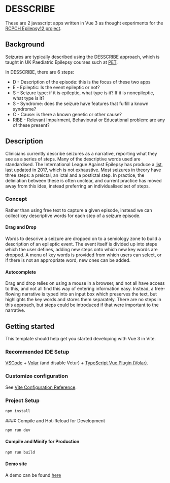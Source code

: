 # DESSCRIBE

These are 2 javascript apps written in Vue 3 as thought experiments for the [RCPCH Epilepsy12 project](https://github.com/rcpch/rcpch-audit-engine).

## Background

Seizures are typically described using the DESSCRIBE approach, which is taught in UK Paediatric Epilepsy courses such at [PET](https://courses.bpna.org.uk/index.php?page=paediatric-epilepsy-training).

In DESSCRIBE, there are 6 steps:

* D - Description of the episode: this is the focus of these two apps
* E - Epileptic: Is the event epileptic or not?
* S - Seizure type: if it is epileptic, what type is it? If it is nonepileptic, what type is it?
* S - Syndrome: does the seizure have features that fulfill a known syndrome?
* C - Cause: is there a known genetic or other cause?
* RIBE - Relevant Impairment, Behavioural or Educational problem: are any of these present?

## Description

Clinicians currently describe seizures as a narrative, reporting what they see as a series of steps. Many of the descriptive words used are standardised. The International League Against Epilepsy has produce a [list](https://www.ilae.org/guidelines/definition-and-classification/ilae-classification-of-the-epilepsies-2017), last updated in 2017, which is not exhaustive. Most seizures in theory have three steps: a preictal, an ictal and a postictal step. In practice, the deliniation between these is often unclear, and current practice has moved away from this idea, instead preferring an individualised set of steps.

### Concept

Rather than using free text to capture a given episode, instead we can collect key descriptive words for each step of a seizure episode.

#### Drag and Drop

Words to descrive a seizure are dropped on to a semiology zone to build a description of an epileptic event. The event itself is divided up into steps which the user defines, adding new steps onto which new key words are dropped. A menu of key words is provided from which users can select, or if there is not an appropriate word, new ones can be added.

#### Autocomplete

Drag and drop relies on using a mouse in a browser, and not all have access to this, and not all find this way of entering information easy. Instead, a free-flowing narrative is typed into an input box which preserves the text, but highlights the key words and stores them separately. There are no steps in this approach, but steps could be introduced if that were important to the narrative.

## Getting started

This template should help get you started developing with Vue 3 in Vite.

### Recommended IDE Setup

[VSCode](https://code.visualstudio.com/) + [Volar](https://marketplace.visualstudio.com/items?itemName=johnsoncodehk.volar) (and disable Vetur) + [TypeScript Vue Plugin (Volar)](https://marketplace.visualstudio.com/items?itemName=johnsoncodehk.vscode-typescript-vue-plugin).

### Customize configuration

See [Vite Configuration Reference](https://vitejs.dev/config/).

### Project Setup

```sh
npm install
```

###¢ Compile and Hot-Reload for Development

```sh
npm run dev
```

#### Compile and Minify for Production

```sh
npm run build
```

#### Demo site

A demo can be found [here](https://jolly-cajeta-336cce.netlify.app/)